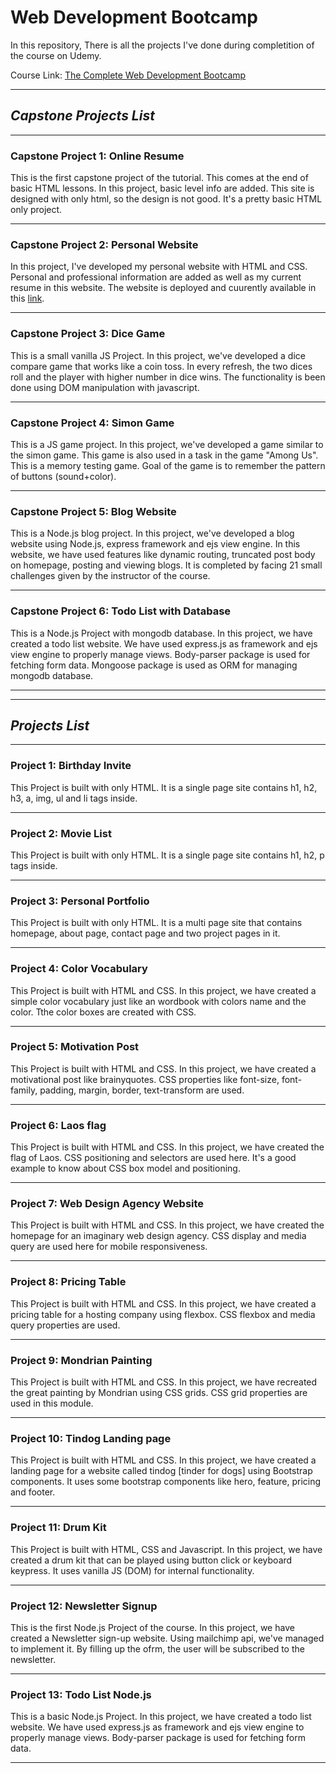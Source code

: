 # Web Development Bootcamp

In this repository, There is all the projects I've done during completition of the course on Udemy.

Course Link: [The Complete Web Development Bootcamp](https://www.udemy.com/course/the-complete-web-development-bootcamp/)

---

## ***Capstone Projects List***

---

### **Capstone Project 1: Online Resume**

This is the first capstone project of the tutorial. This comes at the end of basic HTML lessons.
In this project, basic level info are added. This site is designed with only html, so the design is not good. It's a pretty basic HTML only project.

---

### **Capstone Project 2: Personal Website**

In this project, I've developed my personal website with HTML and CSS. Personal and professional information are added as well as my current resume in this website. The website is deployed and cuurently available in this [link](https://thenafiz.github.io).

---

### **Capstone Project 3: Dice Game**

This is a small vanilla JS Project. In this project, we've developed a dice compare game that works like a coin toss. In every refresh, the two dices roll and the player with higher number in dice wins. The functionality is been done using DOM manipulation with javascript.

---

### **Capstone Project 4: Simon Game**

This is a JS game project. In this project, we've developed a game similar to the simon game. This game is also used in a task in the game "Among Us". This is a memory testing game. Goal of the game is to remember the pattern of buttons (sound+color).

---

### **Capstone Project 5: Blog Website**

This is a Node.js blog project. In this project, we've developed a blog website using Node.js, express framework and ejs view engine. In this website, we have used features like dynamic routing, truncated post body on homepage, posting and viewing blogs. It is completed by facing 21 small challenges given by the instructor of the course.

---

### **Capstone Project 6: Todo List with Database**

This is a Node.js Project with mongodb database. In this project, we have created a todo list website. We have used express.js as framework and ejs view engine to properly manage views. Body-parser package is used for fetching form data. Mongoose package is used as ORM for managing mongodb database.

---

---

## ***Projects List***

---

### **Project 1: Birthday Invite**

This Project is built with only HTML. It is a single page site contains h1, h2, h3, a, img, ul and li tags inside.

---

### **Project 2: Movie List**

This Project is built with only HTML. It is a single page site contains h1, h2, p tags inside.

---

### **Project 3: Personal Portfolio**

This Project is built with only HTML. It is a multi page site that contains homepage, about page, contact page and two project pages in it.

---

### **Project 4: Color Vocabulary**

This Project is built with HTML and CSS. In this project, we have created a simple color vocabulary just like an wordbook with colors name and the color. Tthe color boxes are created with CSS.

---

### **Project 5: Motivation Post**

This Project is built with HTML and CSS. In this project, we have created a motivational post like brainyquotes. CSS properties like font-size, font-family, padding, margin, border, text-transform are used.

---

### **Project 6: Laos flag**

This Project is built with HTML and CSS. In this project, we have created the flag of Laos. CSS positioning and selectors are used here. It's a good example to know about CSS box model and positioning.

---

### **Project 7: Web Design Agency Website**

This Project is built with HTML and CSS. In this project, we have created the homepage for an imaginary web design agency. CSS display and media query are used here for mobile responsiveness.

---

### **Project 8: Pricing Table**

This Project is built with HTML and CSS. In this project, we have created a pricing table for a hosting company using flexbox. CSS flexbox and media query properties are used.

---

### **Project 9: Mondrian Painting**

This Project is built with HTML and CSS. In this project, we have recreated the great painting by Mondrian using CSS grids. CSS grid properties are used in this module.

---

### **Project 10: Tindog Landing page**

This Project is built with HTML and CSS. In this project, we have created a landing page for a website called tindog [tinder for dogs] using Bootstrap components. It uses some bootstrap components like hero, feature, pricing and footer.

---

### **Project 11: Drum Kit**

This Project is built with HTML, CSS and Javascript. In this project, we have created a drum kit that can be played using button click or keyboard keypress. It uses vanilla JS (DOM) for internal functionality.

---

### **Project 12: Newsletter Signup**

This is the first Node.js Project of the course. In this project, we have created a Newsletter sign-up website. Using mailchimp api, we've managed to implement it. By filling up the ofrm, the user will be subscribed to the newsletter.

---

### **Project 13: Todo List Node.js**

This is a basic Node.js Project. In this project, we have created a todo list website. We have used express.js as framework and ejs view engine to properly manage views. Body-parser package is used for fetching form data.

---
